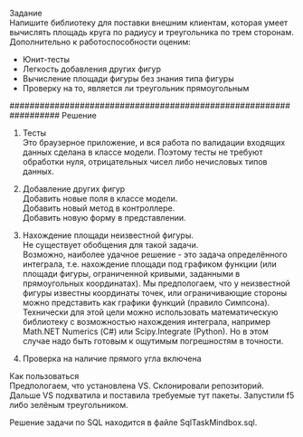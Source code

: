 Задание\
Напишите библиотеку для поставки внешним клиентам, 
которая умеет вычислять площадь круга по радиусу и треугольника 
по трем сторонам. Дополнительно к работоспособности оценим:
- Юнит-тесты                                                         
- Легкость добавления других фигур                                     
- Вычисление площади фигуры без знания типа фигуры 
- Проверку на то, является ли треугольник прямоугольным      

##################################################################
Решение 


1. Тесты \
Это браузерное приложение, и вся работа по валидации входящих данных сделана в классе модели.
Поэтому тесты не требуют обработки нуля, отрицательных чисел либо нечисловых типов данных.

2. Добавление других фигур \
Добавить новые поля в классе модели.\
Добавить новый метод в контроллере.\
Добавить новую форму в представлении.

3. Нахождение площади неизвестной фигуры.\
Не существует обобщения для такой задачи. \
Возможно, наиболее удачное решение - это задача определённого интеграла, т.е.
нахождение площади под графиком функции (или площади фигуры, ограниченной кривыми, заданными в прямоугольных координатах).
Мы предпологаем, что у неизвестной фигуры известны координаты точек, или ограничивающие
стороны можно представить как графики функций (правило Симпсона). 
Технически для этой цели можно использовать математическую библиотеку с возможностью нахождения интеграла, например
Math.NET Numerics (С#) или Scipy.Integrate (Python). Но в этом случае надо быть готовым к ощутимым погрешностям в точности.

4. Проверка на наличие прямого угла включена



Как пользоваться\
Предпологаем, что установлена VS.
Склонировали репозиторий. Дальше VS подхватила и поставила требуемые тут пакеты.
Запустили f5 либо зелёным треугольником.




Решение задачи по SQL находится в файле SqlTaskMindbox.sql.

